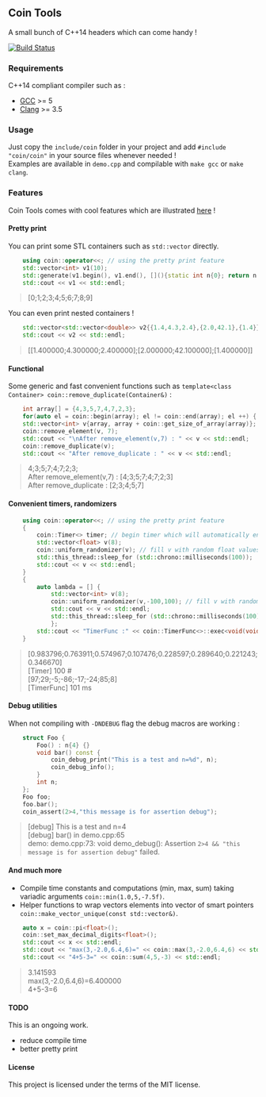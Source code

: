 Coin Tools
----------

A small bunch of C++14 headers which can come handy !

[![Build Status](https://travis-ci.org/coin-au-carre/cointools.svg?branch=master)](https://travis-ci.org/coin-au-carre/cointools)

### Requirements

C++14 compliant compiler such as :

* [GCC](https://gcc.gnu.org/projects/cxx1y.html) >= 5
* [Clang](http://clang.llvm.org/cxx_status.html) >= 3.5


### Usage

Just copy the `include/coin` folder in your project and add `#include "coin/coin"` in your source files whenever needed !  
Examples are available in `demo.cpp` and compilable with `make gcc` or `make clang`.  

### Features

Coin Tools comes with cool features which are illustrated [here](https://github.com/coin-au-carre/cointools/blob/master/demo.cpp) !

#### Pretty print

You can print some STL containers such as `std::vector` directly. 

```c++
	using coin::operator<<; // using the pretty print feature
	std::vector<int> v1(10);
	std::generate(v1.begin(), v1.end(), [](){static int n{0}; return n ++;});
	std::cout << v1 << std::endl;
```
> [0;1;2;3;4;5;6;7;8;9]

You can even print nested containers !
```c++
	std::vector<std::vector<double>> v2{{1.4,4.3,2.4},{2.0,42.1},{1.4}};
	std::cout << v2 << std::endl;
```
> [[1.400000;4.300000;2.400000];[2.000000;42.100000];[1.400000]]


#### Functional

Some generic and fast convenient functions such as `template<class Container> coin::remove_duplicate(Container&)` :
 
```c++
	int array[] = {4,3,5,7,4,7,2,3};
	for(auto el = coin::begin(array); el != coin::end(array); el ++) { std::cout << *el << ";"; } // begin, end for plain array
	std::vector<int> v{array, array + coin::get_size_of_array(array)}; // or auto v = coin::make_vector_from_array(array);
	coin::remove_element(v, 7);
	std::cout << "\nAfter remove_element(v,7) : " << v << std::endl;
	coin::remove_duplicate(v);
	std::cout << "After remove_duplicate : " << v << std::endl;
```

> 4;3;5;7;4;7;2;3;  
> After remove_element(v,7) : [4;3;5;7;4;7;2;3]  
> After remove_duplicate : [2;3;4;5;7]


#### Convenient timers, randomizers

```c++
	using coin::operator<<; // using the pretty print feature
	{
		coin::Timer<> timer; // begin timer which will automatically end at end of scope
		std::vector<float> v(8);
		coin::uniform_randomizer(v); // fill v with random float values
		std::this_thread::sleep_for (std::chrono::milliseconds(100));
		std::cout << v << std::endl;
	}
	{
		auto lambda = [] { 
			std::vector<int> v(8);
			coin::uniform_randomizer(v,-100,100); // fill v with random int values
			std::cout << v << std::endl; 
			std::this_thread::sleep_for (std::chrono::milliseconds(100));
			};
		std::cout << "TimerFunc :" << coin::TimerFunc<>::exec<void(void)>(lambda) << " ms" << std::endl;
	}
```

> [0.983796;0.763911;0.574967;0.107476;0.228597;0.289640;0.221243;0.346670]  
> [Timer] 100 #  
> [97;29;-5;-86;-17;-24;85;8]  
> [TimerFunc] 101 ms

#### Debug utilities

When not compiling with `-DNDEBUG` flag the debug macros are working :

```c++
	struct Foo {
		Foo() : n{4} {}
		void bar() const {
			coin_debug_print("This is a test and n=%d", n);
			coin_debug_info();
		}
		int n;
	};
	Foo foo;
	foo.bar();
	coin_assert(2>4,"this message is for assertion debug");
```

> [debug] This is a test and n=4  
> [debug] bar() in demo.cpp:65  
> demo: demo.cpp:73: void demo_debug(): Assertion `2>4 && "this message is for assertion debug"` failed.

#### And much more

* Compile time constants and computations (min, max, sum) taking variadic arguments `coin::min(1.0,5,-7.5f)`.  
* Helper functions to wrap vectors elements into vector of smart pointers `coin::make_vector_unique(const std::vector&)`.

```c++
	auto x = coin::pi<float>();
	coin::set_max_decimal_digits<float>();
	std::cout << x << std::endl;
	std::cout << "max(3,-2.0,6.4,6)=" << coin::max(3,-2.0,6.4,6) << std::endl;
	std::cout << "4+5-3=" << coin::sum(4,5,-3) << std::endl;
```

> 3.141593  
> max(3,-2.0,6.4,6)=6.400000  
> 4+5-3=6



#### TODO

This is an ongoing work. 

* reduce compile time
* better pretty print 


#### License

This project is licensed under the terms of the MIT license.
